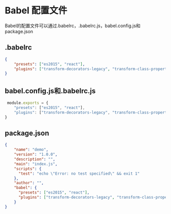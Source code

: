 # Babel 配置文件
Babel的配置文件可以通过.babelrc，.babelrc.js，babel.config.js和package.json

## .babelrc
```json
{
    "presets": ["es2015", "react"],
    "plugins": ["transform-decorators-legacy", "transform-class-properties"]
}
```
## babel.config.js和.babelrc.js
```js
 module.exports = {
    "presets": ["es2015", "react"],
    "plugins": ["transform-decorators-legacy", "transform-class-properties"]
}
```
## package.json
```json
{
    "name": "demo",
    "version": "1.0.0",
    "description": "",
    "main": "index.js",
    "scripts": {
      "test": "echo \"Error: no test specified\" && exit 1"
    },
    "author": "",
    "babel": {
      "presets": ["es2015", "react"],
      "plugins": ["transform-decorators-legacy", "transform-class-properties"]
    }
}
```

